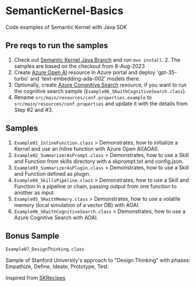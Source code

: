 # SemanticKernel-Basics
Code examples of Semantic Kernel with Java SDK

## Pre reqs to run the samples
1. Check out [Semantic Kernel Java Branch](https://github.com/microsoft/semantic-kernel/tree/experimental-java/java) and run ```mvn install```.
   2. The samples are based on the checkout from 8-Aug-2023
2. Create [Azure Open AI](https://learn.microsoft.com/en-us/azure/ai-services/openai/how-to/create-resource?pivots=web-portal) resource in Azure portal and deploy 'gpt-35-turbo' and 'text-embedding-ada-002' models there.
3. Optionally, create [Azure Congnitive Search](https://learn.microsoft.com/en-us/azure/search/search-create-service-portal) resource, if you want to run the cognitive search sample (```Example06_SKwithCognitiveSearch.class```).
4. Rename ````src/main/resources/conf.properties.example```` to ````src/main/resources/conf.properties```` and update it with the details from Step #2 and #3. 

## Samples
1. ````Example01_InlineFunction.class```` > Demonstrates, how to initialize a Kernel and use an Inline function with Azure Open AI(AOAI).
2. ````Example02_SummarizerAsPrompt.class```` > Demonstrates, how to use a Skill and Function from skills directory with a skprompt.txt and config.json.
3. ````Example03_SummarizerAsPlugin.class```` > Demonstrates, how to use a Skill and Function defined as plugin.
4. ````Example04_SkillsPipeline.class```` > Demonstrates, how to use a Skill and Function in a pipeline or chain, passing output from one function to another as input.
5. ````Example05_SKwithMemory.class```` > Demonstrates, how to use a volatile memory (local simulation of a vector DB) with AOAI.
6. ````Example06_SKwithCognitiveSearch.class```` > Demonstrates, how to use a Azure Cognitive Search with AOAI.

## Bonus Sample
````Example07_DesignThinking.class````

Sample of Stanford University's approach to "Design Thinking" with phases: Empathize, Define, Ideate, Prototype, Test.

Inspired from [SKRecipes](https://github.com/johnmaeda/SK-Recipes/tree/main)


